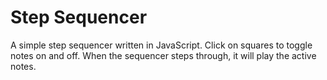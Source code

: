Step Sequencer
==============

A simple step sequencer written in JavaScript. Click on squares to toggle notes on and off. When the sequencer steps through, it will play the active notes.

